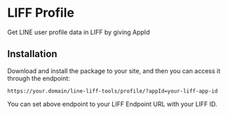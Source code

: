 # LIFF Profile 

Get LINE user profile data in LIFF by giving AppId


## Installation

Download and install the package to your site, and then you can access it through the endpoint:

```
https://your.domain/line-liff-tools/profile/?appId=your-liff-app-id
```

You can set above endpoint to your LIFF Endpoint URL with your LIFF ID.
